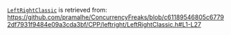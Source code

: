 [`LeftRightClassic`](./LeftRightClassic) is retrieved from:
<https://github.com/pramalhe/ConcurrencyFreaks/blob/c61189546805c67792df7931f9484e09a3cda3bf/CPP/leftright/LeftRightClassic.h#L1-L27>
